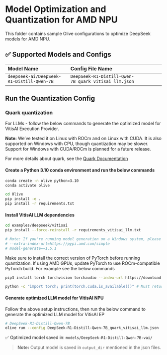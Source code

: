 # Model Optimization and Quantization for AMD NPU

This folder contains sample Olive configurations to optimize DeepSeek models for AMD NPU.

## ✅ Supported Models and Configs

| Model Name                                               | Config File Name                                      |
|:---------------------------------------------------------|:------------------------------------------------------|
| `deepseek-ai/DeepSeek-R1-Distill-Qwen-7B`                | `DeepSeek-R1-Distill-Qwen-7B_quark_vitisai_llm.json`     |

## **Run the Quantization Config**

### **Quark quantization**

For LLMs - follow the below commands to generate the optimized model for VitisAI Execution Provider.

**Note:** We’ve tested it on Linux with ROCm and on Linux with CUDA. It is also supported on Windows with CPU, though quantization may be slower. Support for Windows with CUDA/ROCm is planned for a future release.

For more details about quark, see the [Quark Documentation](https://quark.docs.amd.com/latest/)

#### Create a Python 3.10 conda environment and run the below commands
```bash
conda create -n olive python=3.10
conda activate olive
```

```bash
cd Olive
pip install -e .
pip install -r requirements.txt
```

#### Install VitisAI LLM dependencies

```bash
cd examples/deepseek/vitisai
pip install --force-reinstall -r requirements_vitisai_llm.txt

# Note: If you're running model generation on a Windows system, please uncomment the following line in requirements_vitisai_llm.txt:
# --extra-index-url=https://pypi.amd.com/simple
# model-generate==1.5.1
```
Make sure to install the correct version of PyTorch before running quantization. If using AMD GPUs, update PyTorch to use ROCm-compatible PyTorch build. For example see the below commands

```bash
pip3 install torch torchvision torchaudio --index-url https://download.pytorch.org/whl/rocm6.1

python -c "import torch; print(torch.cuda.is_available())" # Must return `True`
```
#### Generate optimized LLM model for VitisAI NPU
Follow the above setup instructions, then run the below command to generate the optimized LLM model for VitisAI EP

```bash
# DeepSeek-R1-Distill-Qwen-7B
olive run --config DeepSeek-R1-Distill-Qwen-7B_quark_vitisai_llm.json
```

✅ Optimized model saved in: `models/DeepSeek-R1-Distill-Qwen-7B-vai/`
> **Note:** Output model is saved in `output_dir` mentioned in the json files.

